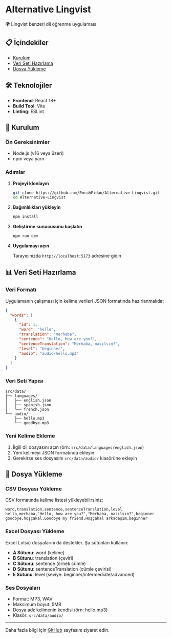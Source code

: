 # Alternative Lingvist

🌍 Lingvist benzeri dil öğrenme uygulaması

## 📋 İçindekiler

- [Kurulum](#kurulum)
- [Veri Seti Hazırlama](#veri-seti-hazırlama)
- [Dosya Yükleme](#dosya-yükleme)

## 🛠️ Teknolojiler

- **Frontend**: React 18+
- **Build Tool**: Vite
- **Linting**: ESLint

## 🚀 Kurulum

### Ön Gereksinimler

- Node.js (v16 veya üzeri)
- npm veya yarn

### Adımlar

1. **Projeyi klonlayın**
   ```bash
   git clone https://github.com/EmrahFidan/Alternative-Lingvist.git
   cd Alternative-Lingvist
   ```

2. **Bağımlılıkları yükleyin**
   ```bash
   npm install
   ```

3. **Geliştirme sunucusunu başlatın**
   ```bash
   npm run dev
   ```

4. **Uygulamayı açın**
   
   Tarayıcınızda `http://localhost:5173` adresine gidin

## 📊 Veri Seti Hazırlama

### Veri Formatı

Uygulamanın çalışması için kelime verileri JSON formatında hazırlanmalıdır:

```json
{
  "words": [
    {
      "id": 1,
      "word": "hello",
      "translation": "merhaba",
      "sentence": "Hello, how are you?",
      "sentenceTranslation": "Merhaba, nasılsın?",
      "level": "beginner",
      "audio": "audio/hello.mp3"
    }
  ]
}
```

### Veri Seti Yapısı

```
src/data/
├── languages/
│   ├── english.json
│   ├── spanish.json
│   └── french.json
└── audio/
    ├── hello.mp3
    └── goodbye.mp3
```

### Yeni Kelime Ekleme

1. İlgili dil dosyasını açın (örn: `src/data/languages/english.json`)
2. Yeni kelimeyi JSON formatında ekleyin
3. Gerekirse ses dosyasını `src/data/audio/` klasörüne ekleyin

## 📁 Dosya Yükleme

### CSV Dosyası Yükleme

CSV formatında kelime listesi yükleyebilirsiniz:

```csv
word,translation,sentence,sentenceTranslation,level
hello,merhaba,"Hello, how are you?","Merhaba, nasılsın?",beginner
goodbye,hoşçakal,Goodbye my friend,Hoşçakal arkadaşım,beginner
```

### Excel Dosyası Yükleme

Excel (.xlsx) dosyalarını da destekler. Şu sütunları kullanın:
- **A Sütunu**: word (kelime)
- **B Sütunu**: translation (çeviri)
- **C Sütunu**: sentence (örnek cümle)
- **D Sütunu**: sentenceTranslation (cümle çevirisi)
- **E Sütunu**: level (seviye: beginner/intermediate/advanced)

### Ses Dosyaları

- Format: MP3, WAV
- Maksimum boyut: 5MB
- Dosya adı: kelimenin kendisi (örn: hello.mp3)
- Klasör: `src/data/audio/`

---

Daha fazla bilgi için [GitHub](https://github.com/EmrahFidan/Alternative-Lingvist) sayfasını ziyaret edin.
